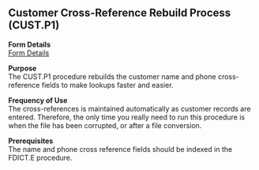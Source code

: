 ##  Customer Cross-Reference Rebuild Process (CUST.P1)

<PageHeader />

**Form Details**  
[ Form Details ](CUST-P1-1/README.md)   

**Purpose**  
The CUST.P1 procedure rebuilds the customer name and phone cross-reference
fields to make lookups faster and easier.

**Frequency of Use**  
The cross-references is maintained automatically as customer records are
entered. Therefore, the only time you really need to run this procedure is
when the file has been corrupted, or after a file conversion.

**Prerequisites**  
The name and phone cross reference fields should be indexed in the FDICT.E
procedure.

<badge text= "Version 8.10.57" vertical="middle" />

<PageFooter />